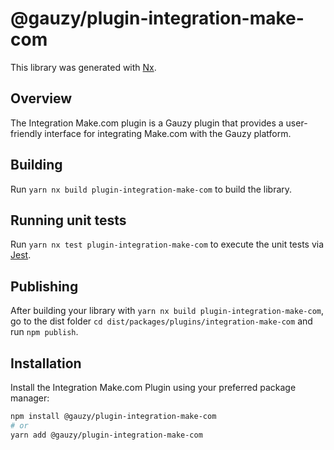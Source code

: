 <!-- codacy-disable-next-line -->
# @gauzy/plugin-integration-make-com

This library was generated with [Nx](https://nx.dev).

## Overview

The Integration Make.com plugin is a Gauzy plugin that provides a user-friendly
interface for integrating Make.com with the Gauzy platform.

## Building

Run `yarn nx build plugin-integration-make-com` to build the library.

## Running unit tests

Run `yarn nx test plugin-integration-make-com` to execute the unit tests via
[Jest](https://jestjs.io).

## Publishing

After building your library with `yarn nx build plugin-integration-make-com`,
go to the dist folder `cd dist/packages/plugins/integration-make-com` and run
`npm publish`.

## Installation

Install the Integration Make.com Plugin using your preferred package manager:

```bash
npm install @gauzy/plugin-integration-make-com
# or
yarn add @gauzy/plugin-integration-make-com
